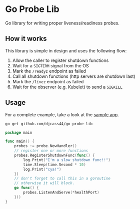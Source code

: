 # Go Probe Lib

Go library for writing proper liveness/readiness probes.

## How it works

This library is simple in design and uses the following flow:

1. Allow the caller to register shutdown functions
2. Wait for a `SIGTERM` signal from the OS
3. Mark the `/readyz` endpoint as failed
4. Call all shutdown functions (http servers are shutdown last)
5. Mark the `/livez` endpoint as failed
6. Wait for the observer (e.g. Kubelet) to send a `SIGKILL`

## Usage

For a complete example, take a look at the [sample app](./example/main.go).

```commandline
go get github.com/djcass44/go-probe-lib
```

```go
package main

func main() {
    probes := probe.NewHandler()
    // register one or more functions
    probes.RegisterShutdownFunc(func() {
        log.Print("I'm a slow shutdown func!!")
        time.Sleep(time.Second * 10)
        log.Print("cya!")
    })
    // don't forget to call this in a goroutine
    // otherwise it will block.
    go func() {
        probes.ListenAndServe(*healthPort)
    }()
}
```
